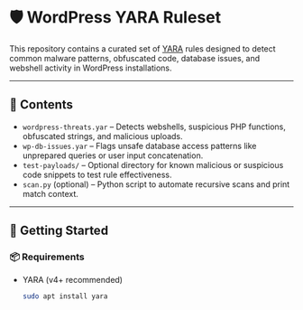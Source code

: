 # 🛡️ WordPress YARA Ruleset

This repository contains a curated set of [YARA](https://virustotal.github.io/yara/) rules designed to detect common malware patterns, obfuscated code, database issues, and webshell activity in WordPress installations.

---

## 📁 Contents

- `wordpress-threats.yar` – Detects webshells, suspicious PHP functions, obfuscated strings, and malicious uploads.
- `wp-db-issues.yar` – Flags unsafe database access patterns like unprepared queries or user input concatenation.
- `test-payloads/` – Optional directory for known malicious or suspicious code snippets to test rule effectiveness.
- `scan.py` (optional) – Python script to automate recursive scans and print match context.

---

## 🚀 Getting Started

### 📦 Requirements

- YARA (v4+ recommended)
  ```bash
  sudo apt install yara